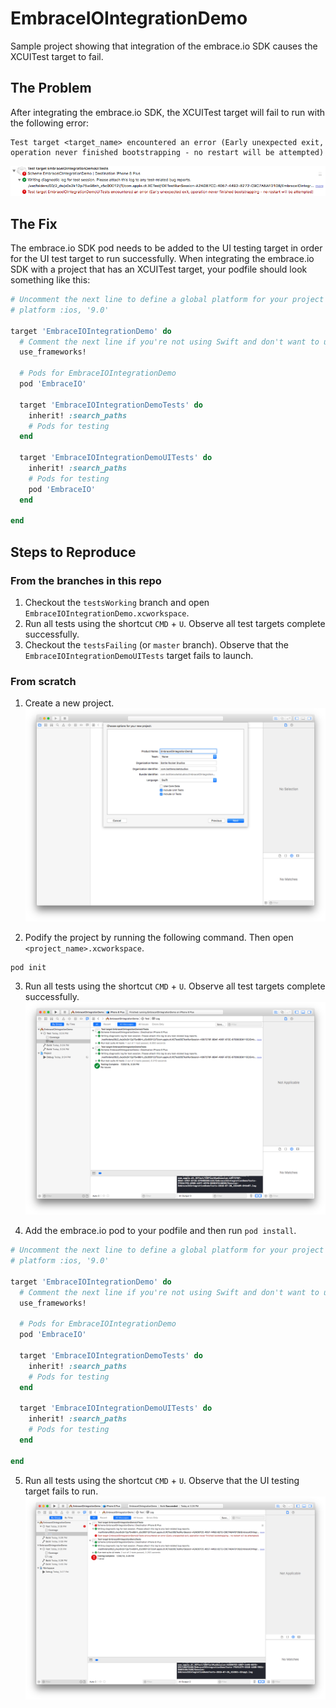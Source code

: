 # EmbraceIOIntegrationDemo
Sample project showing that integration of the embrace.io SDK causes the XCUITest target to fail.

## The Problem
After integrating the embrace.io SDK, the XCUITest target will fail to run with the following error:
```
Test target <target_name> encountered an error (Early unexpected exit, operation never finished bootstrapping - no restart will be attempted)
```

![UI test target fails to run](/Images/test_target_fail_small.png)

## The Fix
The embrace.io SDK pod needs to be added to the UI testing target in order for the UI test target to run successfully. When integrating the embrace.io SDK with a project that has an XCUITest target, your podfile should look something like this:
```ruby
# Uncomment the next line to define a global platform for your project
# platform :ios, '9.0'

target 'EmbraceIOIntegrationDemo' do
  # Comment the next line if you're not using Swift and don't want to use dynamic frameworks
  use_frameworks!

  # Pods for EmbraceIOIntegrationDemo
  pod 'EmbraceIO'

  target 'EmbraceIOIntegrationDemoTests' do
    inherit! :search_paths
    # Pods for testing
  end

  target 'EmbraceIOIntegrationDemoUITests' do
    inherit! :search_paths
    # Pods for testing
    pod 'EmbraceIO'
  end

end
```

## Steps to Reproduce

### From the branches in this repo
1. Checkout the `testsWorking` branch and open `EmbraceIOIntegrationDemo.xcworkspace`.
2. Run all tests using the shortcut `CMD` + `U`. Observe all test targets complete successfully.
3. Checkout the `testsFailing` (or `master` branch). Observe that the `EmbraceIOIntegrationDemoUITests` target fails to launch.

### From scratch
1. Create a new project.
![Create a new project](/Images/create_project.png)

2. Podify the project by running the following command. Then open `<project_name>.xcworkspace`.
```
pod init
```

3. Run all tests using the shortcut `CMD` + `U`. Observe all test targets complete successfully.
![Tests passing](/Images/test_target_success.png)

4. Add the embrace.io pod to your podfile and then run `pod install`.
```ruby
# Uncomment the next line to define a global platform for your project
# platform :ios, '9.0'

target 'EmbraceIOIntegrationDemo' do
  # Comment the next line if you're not using Swift and don't want to use dynamic frameworks
  use_frameworks!

  # Pods for EmbraceIOIntegrationDemo
  pod 'EmbraceIO'

  target 'EmbraceIOIntegrationDemoTests' do
    inherit! :search_paths
    # Pods for testing
  end

  target 'EmbraceIOIntegrationDemoUITests' do
    inherit! :search_paths
    # Pods for testing
  end

end
```

5. Run all tests using the shortcut `CMD` + `U`. Observe that the UI testing target fails to run.
![Tests failing](/Images/test_target_fail.png)
